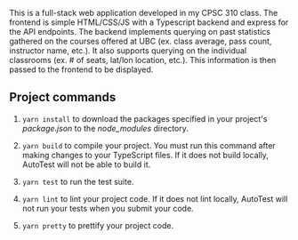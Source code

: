 This is a full-stack web application developed in my CPSC 310 class. The frontend is simple HTML/CSS/JS with a Typescript backend and express for the API endpoints. The backend implements querying on past statistics gathered on the courses offered at UBC (ex. class average, pass count, instructor name, etc.). It also supports querying on the individual classrooms (ex. # of seats, lat/lon location, etc.). This information is then passed to the frontend to be displayed.


## Project commands

1. `yarn install` to download the packages specified in your project's *package.json* to the *node_modules* directory.

1. `yarn build` to compile your project. You must run this command after making changes to your TypeScript files. If it does not build locally, AutoTest will not be able to build it.

1. `yarn test` to run the test suite.

1. `yarn lint` to lint your project code. If it does not lint locally, AutoTest will not run your tests when you submit your code.

1. `yarn pretty` to prettify your project code.
